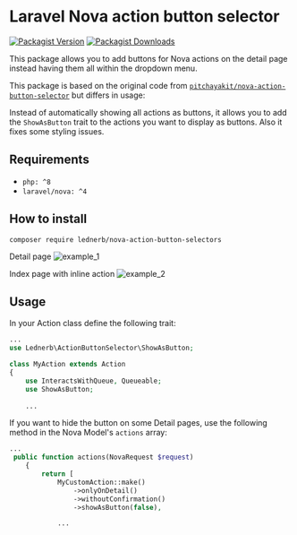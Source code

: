 ﻿# Laravel Nova action button selector

[![Packagist Version](https://img.shields.io/packagist/v/lednerb/nova-action-button-selectors.svg?style=for-the-badge)](https://packagist.org/packages/lednerb/nova-action-button-selectors)
[![Packagist Downloads](https://img.shields.io/packagist/dt/lednerb/nova-action-button-selectors.svg?style=for-the-badge)](https://packagist.org/packages/lednerb/nova-action-button-selectors)

This package allows you to add buttons for Nova actions on the detail page instead having them all within the dropdown menu.

This package is based on the original code from [`pitchayakit/nova-action-button-selector`](https://github.com/pitchayakit/nova-action-button-selector) but differs in usage:

Instead of automatically showing all actions as buttons, it allows you to add the `ShowAsButton` trait to the actions you want to display as buttons.
Also it fixes some styling issues.


## Requirements
- `php: ^8`
- `laravel/nova: ^4`

## How to install
```
composer require lednerb/nova-action-button-selectors
```
Detail page
![example_1](./docs/main_1.jpg)

Index page with inline action
![example_2](./docs/main_2.jpg)


## Usage

In your Action class define the following trait:

```php
...
use Lednerb\ActionButtonSelector\ShowAsButton;

class MyAction extends Action
{
    use InteractsWithQueue, Queueable;
    use ShowAsButton;
    
    ...
```

If you want to hide the button on some Detail pages, use the following method in the Nova Model's `actions` array:

```php
...
 public function actions(NovaRequest $request)
    {
        return [
            MyCustomAction::make()
                ->onlyOnDetail()
                ->withoutConfirmation()
                ->showAsButton(false),

            ...
```
